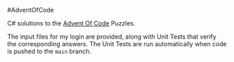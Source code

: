 #AdventOfCode

C# solutions to the [Advent Of Code](https://adventofcode.com/) Puzzles.

The input files for my login are provided, along with Unit Tests that verify the corresponding answers. The Unit Tests are run automatically when code is pushed to the `main` branch.
